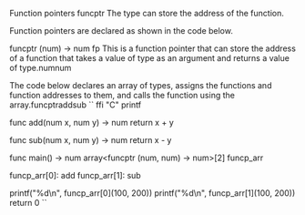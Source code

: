Function pointers
funcptr The type can store the address of the function.

Function pointers are declared as shown in the code below.

funcptr (num) -> num fp
This is a function pointer that can store the address of a function that takes a value of type as an argument and returns a value of type.numnum

The code below declares an array of types, assigns the functions and function addresses to them, and calls the function using the array.funcptraddsub
``
ffi "C" printf

func add(num x, num y) -> num
return x + y

func sub(num x, num y) -> num
return x - y

func main() -> num
array<funcptr (num, num) -> num>[2] funcp_arr

funcp_arr[0]: add
funcp_arr[1]: sub

printf("%d\n", funcp_arr[0](100, 200))
printf("%d\n", funcp_arr[1](100, 200))
return 0
``
